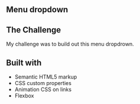 ## Menu dropdown

## The Challenge

My challenge was to build out this menu dropdrown.

## Built with

- Semantic HTML5 markup
- CSS custom properties
- Animation CSS on links
- Flexbox
